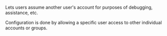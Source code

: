 Lets users assume another user's account for purposes of debugging, assistance, etc.

Configuration is done by allowing a specific user access to other individual accounts or groups.